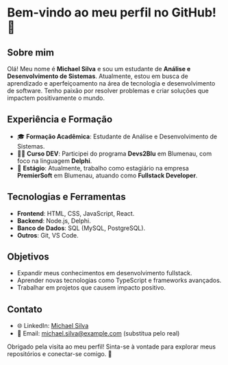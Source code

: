 # Bem-vindo ao meu perfil no GitHub! 👋

## Sobre mim

Olá! Meu nome é **Michael Silva** e sou um estudante de **Análise e Desenvolvimento de Sistemas**. Atualmente, estou em busca de aprendizado e aperfeiçoamento na área de tecnologia e desenvolvimento de software. Tenho paixão por resolver problemas e criar soluções que impactem positivamente o mundo.

## Experiência e Formação

- 🎓 **Formação Acadêmica**: Estudante de Análise e Desenvolvimento de Sistemas.
- 🧑‍💻 **Curso DEV**: Participei do programa **Devs2Blu** em Blumenau, com foco na linguagem **Delphi**.
- 💼 **Estágio**: Atualmente, trabalho como estagiário na empresa **PremierSoft** em Blumenau, atuando como **Fullstack Developer**.

## Tecnologias e Ferramentas

- **Frontend**: HTML, CSS, JavaScript, React.
- **Backend**: Node.js, Delphi.
- **Banco de Dados**: SQL (MySQL, PostgreSQL).
- **Outros**: Git, VS Code.

## Objetivos

- Expandir meus conhecimentos em desenvolvimento fullstack.
- Aprender novas tecnologias como TypeScript e frameworks avançados.
- Trabalhar em projetos que causem impacto positivo.

## Contato

- 🌐 LinkedIn: [Michael Silva](#)
- 📧 Email: michael.silva@example.com (substitua pelo real)

Obrigado pela visita ao meu perfil! Sinta-se à vontade para explorar meus repositórios e conectar-se comigo. 🚀
